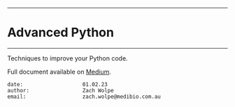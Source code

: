 ----
# Advanced Python
----

Techniques to improve your Python code.

Full document available on [Medium](https://medium.com/@zachcolinwolpe/advanced-python-for-data-scientists-589fa5e29532).

```
date:                   01.02.23
author:                 Zach Wolpe
email:                  zach.wolpe@medibio.com.au            
```
